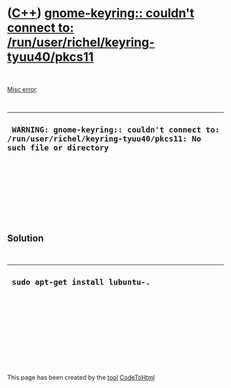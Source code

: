 



 

 

 

 

 

([C++](Cpp.md)) [gnome-keyring:: couldn't connect to: /run/user/richel/keyring-tyuu40/pkcs11](CppMiscErrorGnome-keyringCouldNotConnectToPkcs11.md)
====================================================================================================================================================

 

[Misc error](CppMiscError.md).

 

  --------------------------------------------------------------------------------------------------------------------
  ` WARNING: gnome-keyring:: couldn't connect to: /run/user/richel/keyring-tyuu40/pkcs11: No such file or directory`
  --------------------------------------------------------------------------------------------------------------------

 

 

 

 

 

Solution
--------

 

  -----------------------------------
  ` sudo apt-get install lubuntu-.`
  -----------------------------------

 

 

 

 

 





 




This page has been created by the [tool](Tools.md)
[CodeToHtml](ToolCodeToHtml.md)

